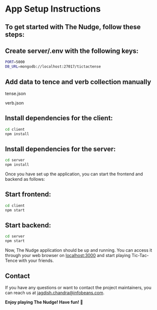 # App Setup Instructions
## To get started with The Nudge, follow these steps:

## Create server/.env with the following keys:
```sh
PORT=5000
DB_URL=mongodb://localhost:27017/tictactense
```
## Add data to tence and verb collection manually
tense.json

verb.json

## Install dependencies for the client:
```sh
cd client
npm install
```
## Install dependencies for the server:
```sh
cd server
npm install
```
Once you have set up the application, you can start the frontend and backend as follows:

## Start frontend:
```sh
cd client
npm start
```
## Start backend:
```sh
cd server
npm start
```

Now, The Nudge application should be up and running. You can access it through your web browser on [localhost:3000](http://localhost:3000/) and start playing Tic-Tac-Tence with your friends.

## Contact
If you have any questions or want to contact the project maintainers, you can reach us at jagdish.chandra@infobeans.com.

**Enjoy playing The Nudge! Have fun! 🎉**




